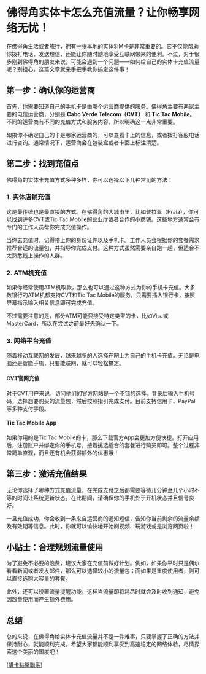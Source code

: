 # 佛得角实体卡怎么充值流量？让你畅享网络无忧！

在佛得角生活或者旅行，拥有一张本地的实体SIM卡是非常重要的。它不仅能帮助你拨打电话、发送短信，还能让你随时随地享受互联网带来的便利。不过，对于很多刚到佛得角的朋友来说，可能会遇到一个问题——如何给自己的实体卡充值流量呢？别担心，这篇文章就来手把手教你搞定这件事！

## 第一步：确认你的运营商

首先，你需要知道自己的手机卡是由哪个运营商提供的服务。佛得角主要有两家主要的电信运营商，分别是 **Cabo Verde Telecom（CVT）** 和 **Tic Tac Mobile**。不同的运营商有不同的充值方式和服务内容，所以明确这一点非常重要。

如果你不确定自己的卡是哪家运营商的，可以查看卡上的信息，或者拨打客服电话进行咨询。通常情况下，运营商会在包装盒或者卡面上标注清楚。

## 第二步：找到充值点

佛得角的实体卡充值方式多种多样，你可以选择以下几种常见的方法：

### 1. 实体店铺充值
这是最传统也是最直接的方式。在佛得角的大城市里，比如普拉亚（Praia），你可以找到许多CVT或Tic Tac Mobile的营业厅或者合作的小商铺。这些地方通常会有专门的工作人员帮你完成充值操作。

当你去充值时，记得带上你的身份证件以及手机卡。工作人员会根据你的套餐需求推荐合适的流量包，并指导你完成支付。这种方式虽然需要亲自跑一趟，但适合不太熟悉线上操作的人群。

### 2. ATM机充值
如果你经常使用ATM机取款，那么也可以通过这种方式为你的手机卡充值。大多数银行的ATM机都支持CVT和Tic Tac Mobile的服务，只需要插入银行卡，按照屏幕指示输入相关信息即可完成充值。

不过需要注意的是，部分ATM可能只接受特定类型的卡，比如Visa或MasterCard，所以在尝试之前最好先确认一下。

### 3. 网络平台充值
随着移动互联网的发展，越来越多的人选择在网上为自己的手机卡充值。无论是电脑还是智能手机，只要能联网，就可以轻松搞定。

#### CVT官网充值
对于CVT用户来说，访问他们的官方网站是一个不错的选择。登录后输入手机号码，选择想要购买的流量包，然后按照指引完成支付。目前支持信用卡、PayPal等多种支付手段。

#### Tic Tac Mobile App
如果你用的是Tic Tac Mobile的卡，那么下载官方App会更加方便快捷。打开应用后，注册账户并绑定你的手机号，接着挑选适合的套餐进行购买即可。整个过程非常简单直观，而且还有机会获得额外的优惠哦！

## 第三步：激活充值结果

无论你选择了哪种方式充值流量，在完成支付之后都需要等待几分钟至几个小时不等的时间让系统更新状态。在此期间，请确保你的手机处于开机状态并且信号良好。

一旦充值成功，你会收到一条来自运营商的通知短信，告知你当前剩余的流量余额及有效期等信息。此时，你就可以愉快地开始刷视频、玩游戏或是浏览网页啦！

## 小贴士：合理规划流量使用

为了避免不必要的浪费，建议大家在充值前做好计划。例如，如果你平时只是偶尔看看新闻或者发发邮件，那么可以选择较小的流量包；而如果是重度使用者，则可以直接选购大容量的套餐。

此外，还可以设置流量提醒功能，这样当流量即将耗尽时就会及时收到通知，避免因超量使用而产生额外费用。

## 总结

总的来说，在佛得角给实体卡充值流量并不是一件难事，只要掌握了正确的方法并保持耐心，就能顺利完成。希望大家都能顺利享受到高速稳定的网络体验，尽情探索这个美丽的国度吧！

[[購卡點擊聯系](https://t.me/s/esim1088)]